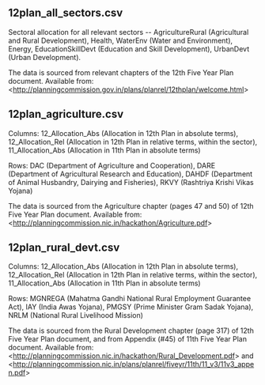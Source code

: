12plan_all_sectors.csv
----------------------

Sectoral allocation for all relevant sectors -- AgricultureRural (Agricultural and Rural Development), Health, WaterEnv (Water and Environment), Energy, EducationSkillDevt (Education and Skill Development), UrbanDevt (Urban Development).

The data is sourced from relevant chapters of the 12th Five Year Plan document. Available from: <<a href="http://planningcommission.gov.in/plans/planrel/12thplan/welcome.html" target="_blank">http://planningcommission.gov.in/plans/planrel/12thplan/welcome.html</a>>

12plan_agriculture.csv
----------------------

Columns: 12_Allocation_Abs (Allocation in 12th Plan in absolute terms), 12_Allocation_Rel (Allocation in 12th Plan in relative terms, within the sector), 11_Allocation_Abs (Allocation in 11th Plan in absolute terms)

Rows: DAC (Department of Agriculture and Cooperation), DARE (Department of Agricultural Research and Education), DAHDF (Department of Animal Husbandry, Dairying and Fisheries), RKVY (Rashtriya Krishi Vikas Yojana)

The data is sourced from the Agriculture chapter (pages 47 and 50) of 12th Five Year Plan document. Available from: <<a href="http://planningcommission.nic.in/hackathon/Agriculture.pdf" target="_blank">http://planningcommission.nic.in/hackathon/Agriculture.pdf</a>>

12plan_rural_devt.csv
---------------------

Columns: 12_Allocation_Abs (Allocation in 12th Plan in absolute terms), 12_Allocation_Rel (Allocation in 12th Plan in relative terms, within the sector), 11_Allocation_Abs (Allocation in 11th Plan in absolute terms)

Rows: MGNREGA (Mahatma Gandhi National Rural Employment Guarantee Act), IAY (India Awas Yojana), PMGSY (Prime Minister Gram Sadak Yojana), NRLM (National Rural Livelihood Mission)

The data is sourced from the Rural Development chapter (page 317) of 12th Five Year Plan document, and from Appendix (#45) of 11th Five Year Plan document.  Available from: <<a href="http://planningcommission.nic.in/hackathon/Rural_Development.pdf" target="_blank">http://planningcommission.nic.in/hackathon/Rural_Development.pdf</a>> and <<a href="http://planningcommission.nic.in/plans/planrel/fiveyr/11th/11_v3/11v3_appen.pdf" target="_blank">http://planningcommission.nic.in/plans/planrel/fiveyr/11th/11_v3/11v3_appen.pdf</a>>

